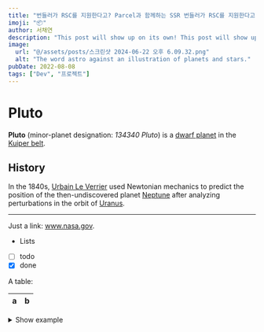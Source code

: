 ```yaml
---
title: "번들러가 RSC를 지원한다고? Parcel과 함께하는 SSR 번들러가 RSC를 지원한다고? Parcel과 함께하는 SSR"
imoji: "📦"
author: 서채연
description: "This post will show up on its own! This post will show up on its own!This post will show up on its own!This post will show up on its own!This post will show up on its own! This post will show up on its own! This post will show up on its own!This post will show uThis post will show up on its own! This post will show up on its own!This post will show u"
image:
  url: "@/assets/posts/스크린샷 2024-06-22 오후 6.09.32.png"
  alt: "The word astro against an illustration of planets and stars."
pubDate: 2022-08-08
tags: ["Dev", "프로젝트"]
---
```


# Pluto

**Pluto** (minor-planet designation: _134340 Pluto_)
is a
[dwarf planet](https://en.wikipedia.org/wiki/Dwarf_planet)
in the
[Kuiper belt](https://en.wikipedia.org/wiki/Kuiper_belt).

## History

In the 1840s,
[Urbain Le Verrier](https://wikipedia.org/wiki/Urbain_Le_Verrier)
used Newtonian mechanics to predict the position of the
then-undiscovered planet
[Neptune](https://wikipedia.org/wiki/Neptune)
after analyzing perturbations in the orbit of
[Uranus](https://wikipedia.org/wiki/Uranus).

---

Just a link: www.nasa.gov.

- Lists
- [ ] todo
- [x] done

A table:

| a   | b   |
| --- | --- |

<details><summary>Show example</summary>

```js
console.log("Hi pluto!");
```

</details>
